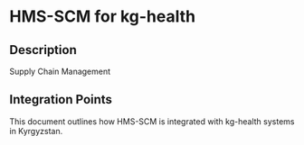 # HMS-SCM for kg-health

## Description

Supply Chain Management

## Integration Points

This document outlines how HMS-SCM is integrated with kg-health systems in Kyrgyzstan.
